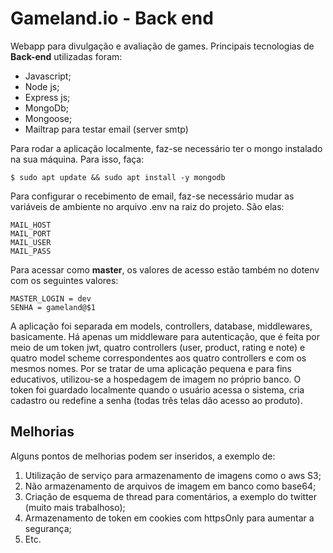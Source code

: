 # Gameland.io - Back end

Webapp para divulgação e avaliação de games. Principais tecnologias de **Back-end** utilizadas foram:

 - Javascript;
 - Node js;
 - Express js;
 - MongoDb;
 - Mongoose;
 - Mailtrap  para testar email (server smtp)

Para rodar a aplicação localmente, faz-se necessário ter o mongo instalado na sua máquina. Para isso, faça:

    $ sudo apt update && sudo apt install -y mongodb

Para configurar o recebimento de email, faz-se necessário mudar as variáveis de ambiente no arquivo .env na raiz do projeto. São elas:

    MAIL_HOST
    MAIL_PORT
    MAIL_USER
    MAIL_PASS

Para acessar como **master**, os valores de acesso estão também no dotenv com os seguintes valores:

    MASTER_LOGIN = dev
    SENHA = gameland@$1
    
A aplicação foi separada em models, controllers, database, middlewares, basicamente. Há apenas um middleware para autenticação, que é feita por meio de um token jwt, quatro controllers (user, product, rating e note) e quatro model scheme correspondentes aos quatro controllers e com os mesmos nomes. 
Por se tratar de uma aplicação pequena e para fins educativos,  utilizou-se a hospedagem de imagem no próprio banco.
O token foi guardado localmente quando o usuário acessa o sistema, cria cadastro ou redefine a senha (todas três telas dão acesso ao produto).

## Melhorias
Alguns pontos de melhorias podem ser inseridos, a exemplo de:

 1. Utilização de serviço para armazenamento de imagens como o aws S3;
 2. Não armazenamento de arquivos de imagem em banco como base64;
 3. Criação de esquema de thread para comentários, a exemplo do twitter (muito mais trabalhoso);
 4. Armazenamento de token em cookies com httpsOnly para aumentar a segurança;
 5. Etc.
